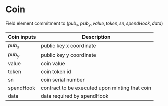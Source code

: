 # Coin

Field element commitment to $(pub_x, pub_y, value, token, sn, spendHook, data)$

| Coin inputs          | Description                                       |
|----------------------|---------------------------------------------------|
| $pub_x$              | public key x coordinate                           |
| $pub_y$              | public key y coordinate                           |
| value                | coin value                                        |
| token                | coin token id                                     |
| sn                   | coin serial number                                |
| spendHook            | contract to be executed upon minting that coin    |
| data                 | data required by spendHook                        |
